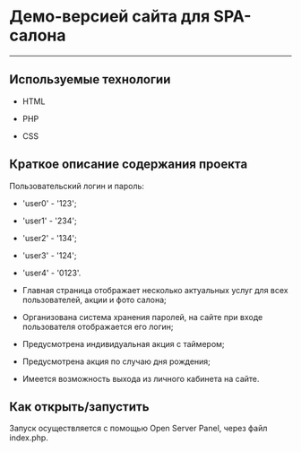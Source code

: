 # Демо-версией сайта для SPA-салона
---

## Используемые технологии

* HTML

* PHP

* CSS

## Краткое описание содержания проекта


Пользовательский логин и пароль:

* 'user0' - '123';
* 'user1' - '234';
* 'user2' - '134';
* 'user3' - '124';
* 'user4' - '0123'.


* Главная страница  отображает несколько актуальных услуг для всех пользователей, акции и фото салона;

* Организована система хранения паролей, на сайте при входе пользователя отображается его логин;

* Предусмотрена индивидуальная акция с таймером;

* Предусмотрена акция по случаю дня рождения;

* Имеется возможность выхода из личного кабинета на сайте.

## Как открыть/запустить

Запуск осуществляется с помощью Open Server Panel, через файл index.php.
